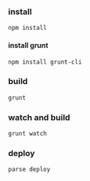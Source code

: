 ### install
`npm install`

#### install grunt
`npm install grunt-cli`

### build
`grunt`

### watch and build
`grunt watch`

### deploy
`parse deploy`
